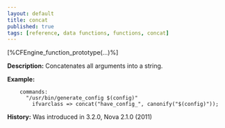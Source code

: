 ```yaml
---
layout: default
title: concat
published: true
tags: [reference, data functions, functions, concat]
---
```


[%CFEngine_function_prototype(...)%]

**Description:** Concatenates all arguments into a string.

**Example:**

```cf3
    commands:
      "/usr/bin/generate_config $(config)"
        ifvarclass => concat("have_config_", canonify("$(config)"));
```

**History:** Was introduced in 3.2.0, Nova 2.1.0 (2011)
